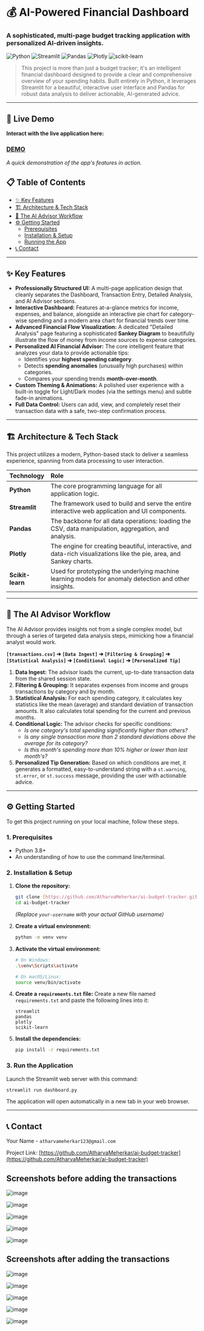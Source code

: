 # 💰 AI-Powered Financial Dashboard

### A sophisticated, multi-page budget tracking application with personalized AI-driven insights.

![Python](https://img.shields.io/badge/Python-3.9+-3776AB?style=for-the-badge&logo=python&logoColor=white)
![Streamlit](https://img.shields.io/badge/Streamlit-1.x-FF4B4B?style=for-the-badge&logo=streamlit&logoColor=white)
![Pandas](https://img.shields.io/badge/Pandas-2.x-150458?style=for-the-badge&logo=pandas&logoColor=white)
![Plotly](https://img.shields.io/badge/Plotly-5.x-3F4F75?style=for-the-badge&logo=plotly&logoColor=white)
![scikit-learn](https://img.shields.io/badge/scikit--learn-1.x-F89939?style=for-the-badge&logo=scikit-learn&logoColor=white)

</div>

> This project is more than just a budget tracker; it's an intelligent financial dashboard designed to provide a clear and comprehensive overview of your spending habits. Built entirely in Python, it leverages Streamlit for a beautiful, interactive user interface and Pandas for robust data analysis to deliver actionable, AI-generated advice.

---

## 🚀 Live Demo

**Interact with the live application here:**

### **[DEMO](https://ai-budget-tracker.streamlit.app/)**
  
*A quick demonstration of the app's features in action.*

## 📋 Table of Contents
- [✨ Key Features](#-key-features)
- [🏗️ Architecture & Tech Stack](#️-architecture--tech-stack)
- [🔧 The AI Advisor Workflow](#-the-ai-advisor-workflow)
- [⚙️ Getting Started](#️-getting-started)
  - [Prerequisites](#1-prerequisites)
  - [Installation & Setup](#2-installation--setup)
  - [Running the App](#3-run-the-application)
- [📞 Contact](#-contact)

---

## ✨ Key Features

-   **Professionally Structured UI:** A multi-page application design that cleanly separates the Dashboard, Transaction Entry, Detailed Analysis, and AI Advisor sections.
-   **Interactive Dashboard:** Features at-a-glance metrics for income, expenses, and balance, alongside an interactive pie chart for category-wise spending and a modern area chart for financial trends over time.
-   **Advanced Financial Flow Visualization:** A dedicated "Detailed Analysis" page featuring a sophisticated **Sankey Diagram** to beautifully illustrate the flow of money from income sources to expense categories.
-   **Personalized AI Financial Advisor:** The core intelligent feature that analyzes your data to provide actionable tips:
    -   Identifies your **highest spending category**.
    -   Detects **spending anomalies** (unusually high purchases) within categories.
    -   Compares your spending trends **month-over-month**.
-   **Custom Theming & Animations:** A polished user experience with a built-in toggle for Light/Dark modes (via the settings menu) and subtle fade-in animations.
-   **Full Data Control:** Users can add, view, and completely reset their transaction data with a safe, two-step confirmation process.

---

## 🏗️ Architecture & Tech Stack

This project utilizes a modern, Python-based stack to deliver a seamless experience, spanning from data processing to user interaction.

| Technology | Role |
| :--- | :--- |
| **Python** | The core programming language for all application logic. |
| **Streamlit** | The framework used to build and serve the entire interactive web application and UI components. |
| **Pandas** | The backbone for all data operations: loading the CSV, data manipulation, aggregation, and analysis. |
| **Plotly** | The engine for creating beautiful, interactive, and data-rich visualizations like the pie, area, and Sankey charts. |
| **Scikit-learn** | Used for prototyping the underlying machine learning models for anomaly detection and other insights. |

---

## 🔧 The AI Advisor Workflow

The AI Advisor provides insights not from a single complex model, but through a series of targeted data analysis steps, mimicking how a financial analyst would work.

**`[transactions.csv]` ➔ `[Data Ingest]` ➔ `[Filtering & Grouping]` ➔ `[Statistical Analysis]` ➔ `[Conditional Logic]` ➔ `[Personalized Tip]`**

1.  **Data Ingest:** The advisor loads the current, up-to-date transaction data from the shared session state.
2.  **Filtering & Grouping:** It separates expenses from income and groups transactions by category and by month.
3.  **Statistical Analysis:** For each spending category, it calculates key statistics like the mean (average) and standard deviation of transaction amounts. It also calculates total spending for the current and previous months.
4.  **Conditional Logic:** The advisor checks for specific conditions:
    -   *Is one category's total spending significantly higher than others?*
    -   *Is any single transaction more than 2 standard deviations above the average for its category?*
    -   *Is this month's spending more than 10% higher or lower than last month's?*
5.  **Personalized Tip Generation:** Based on which conditions are met, it generates a formatted, easy-to-understand string with a `st.warning`, `st.error`, or `st.success` message, providing the user with actionable advice.

---

## ⚙️ Getting Started

To get this project running on your local machine, follow these steps.

### **1. Prerequisites**
-   Python 3.8+
-   An understanding of how to use the command line/terminal.

### **2. Installation & Setup**

1.  **Clone the repository:**
    ```bash
    git clone [https://github.com/AtharvaMeherkar/ai-budget-tracker.git](https://github.com/AtharvaMeherkar/ai-budget-tracker.git)
    cd ai-budget-tracker
    ```
    *(Replace `your-username` with your actual GitHub username)*

2.  **Create a virtual environment:**
    ```bash
    python -m venv venv
    ```

3.  **Activate the virtual environment:**
    ```bash
    # On Windows:
    .\venv\Scripts\activate
    
    # On macOS/Linux:
    source venv/bin/activate
    ```

4.  **Create a `requirements.txt` file:**
    Create a new file named `requirements.txt` and paste the following lines into it:
    ```text
    streamlit
    pandas
    plotly
    scikit-learn
    ```

5.  **Install the dependencies:**
    ```bash
    pip install -r requirements.txt
    ```

### **3. Run the Application**

Launch the Streamlit web server with this command:
```bash
streamlit run dashboard.py
```
The application will open automatically in a new tab in your web browser.

---

## 📞 Contact

Your Name - `atharvameherkar123@gmail.com`

Project Link: [https://github.com/AtharvaMeherkar/ai-budget-tracker](https://github.com/AtharvaMeherkar/ai-budget-tracker)


## Screenshots before adding the transactions

![image](https://github.com/user-attachments/assets/9d270821-3374-4965-b3ce-a7b542062a9d)

![image](https://github.com/user-attachments/assets/b2116c3b-3864-421b-b360-d3e4e3f71465)

![image](https://github.com/user-attachments/assets/2b1a4def-2e1e-4e55-9fa3-e1907dc0dab3)

![image](https://github.com/user-attachments/assets/cef1aad5-0167-4676-a5ef-b02a9550d0bc)

![image](https://github.com/user-attachments/assets/8af9cec2-1186-494d-899b-ee3e95f52549)



## Screenshots after adding the transactions

![image](https://github.com/user-attachments/assets/48435752-726b-4e5c-a654-130b4a9d0319)

![image](https://github.com/user-attachments/assets/606a3645-f3d8-4d9c-ad33-7c58a9288392)

![image](https://github.com/user-attachments/assets/1a484976-3f31-4dec-acd9-cef5a8459fac)

![image](https://github.com/user-attachments/assets/4d8a6960-19a0-4277-936a-8da67a705510)

![image](https://github.com/user-attachments/assets/ac2d1992-a95b-4aa5-922a-ba027ae06a22)
